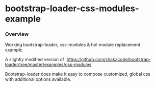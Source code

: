 # bootstrap-loader-css-modules-example

### Overview
Working bootstrap-loader, css-modules & hot module replacement example. 

A slightly modified version of 'https://github.com/shakacode/bootstrap-loader/tree/master/examples/css-modules'.

Bootstrap-loader does make it easy to compose customized, global css with additional options available.
